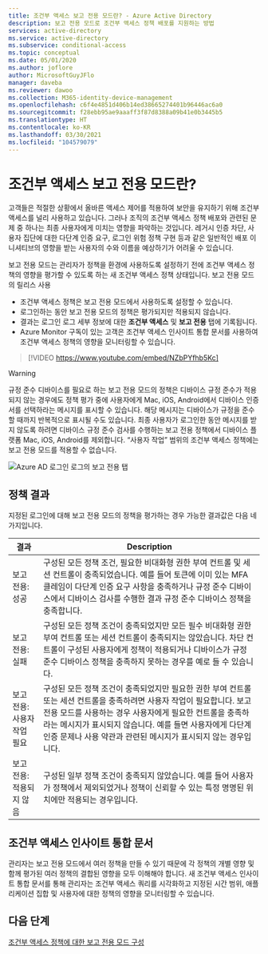 ```yaml
---
title: 조건부 액세스 보고 전용 모드란? - Azure Active Directory
description: 보고 전용 모드로 조건부 액세스 정책 배포를 지원하는 방법
services: active-directory
ms.service: active-directory
ms.subservice: conditional-access
ms.topic: conceptual
ms.date: 05/01/2020
ms.author: joflore
author: MicrosoftGuyJFlo
manager: daveba
ms.reviewer: dawoo
ms.collection: M365-identity-device-management
ms.openlocfilehash: c6f4e4851d406b14ed38665274401b96446ac6a0
ms.sourcegitcommit: f28ebb95ae9aaaff3f87d8388a09b41e0b3445b5
ms.translationtype: HT
ms.contentlocale: ko-KR
ms.lasthandoff: 03/30/2021
ms.locfileid: "104579079"
---
```

# <a name="what-is-conditional-access-report-only-mode"></a>조건부 액세스 보고 전용 모드란?

고객들은 적절한 상황에서 올바른 액세스 제어를 적용하여 보안을 유지하기 위해 조건부 액세스를 널리 사용하고 있습니다. 그러나 조직의 조건부 액세스 정책 배포와 관련된 문제 중 하나는 최종 사용자에게 미치는 영향을 파악하는 것입니다. 레거시 인증 차단, 사용자 집단에 대한 다단계 인증 요구, 로그인 위험 정책 구현 등과 같은 일반적인 배포 이니셔티브의 영향을 받는 사용자의 수와 이름을 예상하기가 어려울 수 있습니다. 

보고 전용 모드는 관리자가 정책을 환경에 사용하도록 설정하기 전에 조건부 액세스 정책의 영향을 평가할 수 있도록 하는 새 조건부 액세스 정책 상태입니다.  보고 전용 모드의 릴리스 사용

- 조건부 액세스 정책은 보고 전용 모드에서 사용하도록 설정할 수 있습니다.
- 로그인하는 동안 보고 전용 모드의 정책은 평가되지만 적용되지 않습니다.
- 결과는 로그인 로그 세부 정보에 대한 **조건부 액세스** 및 **보고 전용** 탭에 기록됩니다.
- Azure Monitor 구독이 있는 고객은 조건부 액세스 인사이트 통합 문서를 사용하여 조건부 액세스 정책의 영향을 모니터링할 수 있습니다.

> [!VIDEO https://www.youtube.com/embed/NZbPYfhb5Kc]

> [!WARNING]
> 규정 준수 디바이스를 필요로 하는 보고 전용 모드의 정책은 디바이스 규정 준수가 적용되지 않는 경우에도 정책 평가 중에 사용자에게 Mac, iOS, Android에서 디바이스 인증서를 선택하라는 메시지를 표시할 수 있습니다. 해당 메시지는 디바이스가 규정을 준수할 때까지 반복적으로 표시될 수도 있습니다. 최종 사용자가 로그인한 동안 메시지를 받지 않도록 하려면 디바이스 규정 준수 검사를 수행하는 보고 전용 정책에서 디바이스 플랫폼 Mac, iOS, Android를 제외합니다. “사용자 작업” 범위의 조건부 액세스 정책에는 보고 전용 모드를 적용할 수 없습니다.

![Azure AD 로그인 로그의 보고 전용 탭](./media/concept-conditional-access-report-only/report-only-detail-in-sign-in-log.png)

## <a name="policy-results"></a>정책 결과

지정된 로그인에 대해 보고 전용 모드의 정책을 평가하는 경우 가능한 결과값은 다음 네 가지입니다.

| 결과 | Description |
| --- | --- |
| 보고 전용: 성공 | 구성된 모든 정책 조건, 필요한 비대화형 권한 부여 컨트롤 및 세션 컨트롤이 충족되었습니다. 예를 들어 토큰에 이미 있는 MFA 클레임이 다단계 인증 요구 사항을 충족하거나 규정 준수 디바이스에서 디바이스 검사를 수행한 결과 규정 준수 디바이스 정책을 충족합니다. |
| 보고 전용: 실패 | 구성된 모든 정책 조건이 충족되었지만 모든 필수 비대화형 권한 부여 컨트롤 또는 세션 컨트롤이 충족되지는 않았습니다. 차단 컨트롤이 구성된 사용자에게 정책이 적용되거나 디바이스가 규정 준수 디바이스 정책을 충족하지 못하는 경우를 예로 들 수 있습니다. |
| 보고 전용: 사용자 작업 필요 | 구성된 모든 정책 조건이 충족되었지만 필요한 권한 부여 컨트롤 또는 세션 컨트롤을 충족하려면 사용자 작업이 필요합니다. 보고 전용 모드를 사용하는 경우 사용자에게 필요한 컨트롤을 충족하라는 메시지가 표시되지 않습니다. 예를 들면 사용자에게 다단계 인증 문제나 사용 약관과 관련된 메시지가 표시되지 않는 경우입니다.   |
| 보고 전용: 적용되지 않음 | 구성된 일부 정책 조건이 충족되지 않았습니다. 예를 들어 사용자가 정책에서 제외되었거나 정책이 신뢰할 수 있는 특정 명명된 위치에만 적용되는 경우입니다. |

## <a name="conditional-access-insights-workbook"></a>조건부 액세스 인사이트 통합 문서

관리자는 보고 전용 모드에서 여러 정책을 만들 수 있기 때문에 각 정책의 개별 영향 및 함께 평가된 여러 정책의 결합된 영향을 모두 이해해야 합니다. 새 조건부 액세스 인사이트 통합 문서를 통해 관리자는 조건부 액세스 쿼리를 시각화하고 지정된 시간 범위, 애플리케이션 집합 및 사용자에 대한 정책의 영향을 모니터링할 수 있습니다. 
 
## <a name="next-steps"></a>다음 단계

[조건부 액세스 정책에 대한 보고 전용 모드 구성](howto-conditional-access-insights-reporting.md)
